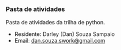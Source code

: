 ### Pasta de atividades

Pasta de atividades da trilha de python.

- Residente: Darley (Dan) Souza Sampaio
- Email: dan.souza.swork@gmail.com